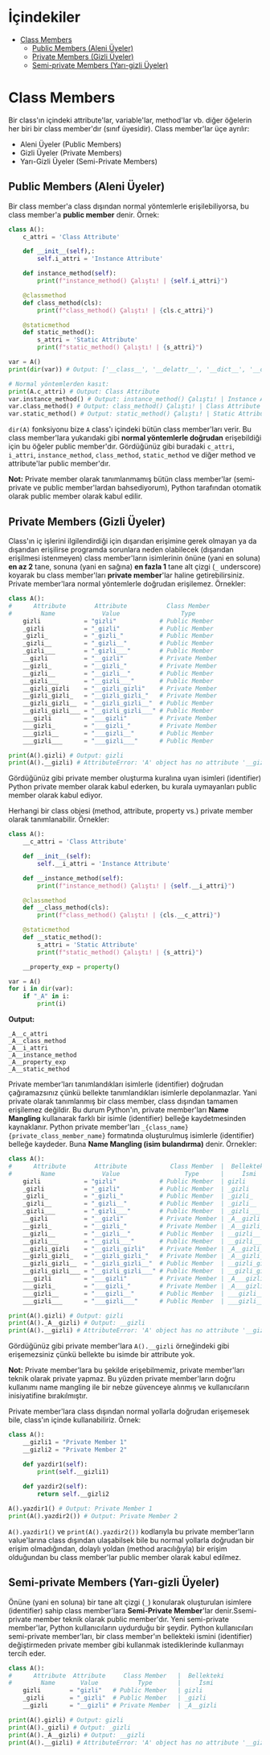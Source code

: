 # İçindekiler

- [Class Members](#1)
    - [Public Members (Aleni Üyeler)](#1.1)
    - [Private Members (Gizli Üyeler)](#1.2)
    - [Semi-private Members (Yarı-gizli Üyeler)](#1.3)

<h1 id="1">Class Members</h1>

Bir class'ın içindeki attribute'lar, variable'lar, method'lar vb. diğer öğelerin her biri bir class member'dır (sınıf üyesidir). Class member'lar üçe ayrılır:
- Aleni Üyeler (Public Members)
- Gizli Üyeler (Private Members)
- Yarı-Gizli Üyeler (Semi-Private Members)

<h2 id="1.1">Public Members (Aleni Üyeler)</h2>

Bir class member'a class dışından normal yöntemlerle erişilebiliyorsa, bu class member'a **public member** denir. Örnek:
```py
class A():
    c_attri = 'Class Attribute'

    def __init__(self),:
        self.i_attri = 'Instance Attribute'

    def instance_method(self):
        print(f"instance_method() Çalıştı! | {self.i_attri}")

    @classmethod
    def class_method(cls):
        print(f"class_method() Çalıştı! | {cls.c_attri}")

    @staticmethod
    def static_method():
        s_attri = 'Static Attribute'
        print(f"static_method() Çalıştı! | {s_attri}")

var = A()
print(dir(var)) # Output: ['__class__', '__delattr__', '__dict__', '__dir__', '__doc__', '__eq__', '__format__', '__ge__', '__getattribute__', '__gt__', '__hash__', '__init__', '__init_subclass__', '__le__', '__lt__', '__module__', '__ne__', '__new__', '__reduce__', '__reduce_ex__', '__repr__', '__setattr__', '__sizeof__', '__str__', '__subclasshook__', '__weakref__', 'c_attri', 'class_method', 'i_attri', 'instance_method', 'static_method']

# Normal yöntemlerden kasıt:
print(A.c_attri) # Output: Class Attribute
var.instance_method() # Output: instance_method() Çalıştı! | Instance Attribute
var.class_method() # Output: class_method() Çalıştı! | Class Attribute
var.static_method() # Output: static_method() Çalıştı! | Static Attribute
```
`dir(A)` fonksiyonu bize `A` class'ı içindeki bütün class member'ları verir. Bu class member'lara yukarıdaki gibi **normal yöntemlerle doğrudan** erişebildiği için bu öğeler public member'dır. Gördüğünüz gibi buradaki `c_attri`, `i_attri`, `instance_method`, `class_method`, `static_method` ve diğer method ve attribute'lar public member'dır.

**Not:** Private member olarak tanımlanmamış bütün class member'lar (semi-private ve public member'lardan bahsediyorum), Python tarafından otomatik olarak public member olarak kabul edilir.

<h2 id="1.2">Private Members (Gizli Üyeler)</h2>

Class'ın iç işlerini ilgilendirdiği için dışarıdan erişimine gerek olmayan ya da dışarıdan erişilirse programda sorunlara neden olabilecek (dışarıdan erişilmesi istenmeyen) class member'ların isimlerinin önüne (yani en soluna) **en az 2** tane, sonuna (yani en sağına) **en fazla 1** tane alt çizgi (`_` underscore) koyarak bu class member'ları **private member**'lar haline getirebilirsiniz. Private member'lara normal yöntemlerle doğrudan erişilemez. Örnekler:
```py
class A():
#      Attribute        Attribute           Class Member  
#        Name             Value                 Type      
    gizli            = "gizli"            # Public Member
    _gizli           = "_gizli"           # Public Member
    _gizli_          = "_gizli_"          # Public Member
    _gizli__         = "_gizli__"         # Public Member
    _gizli___        = "_gizli___"        # Public Member
    __gizli          = "__gizli"          # Private Member
    __gizli_         = "__gizli_"         # Private Member
    __gizli__        = "__gizli__"        # Public Member
    __gizli___       = "__gizli___"       # Public Member
    __gizli_gizli    = "__gizli_gizli"    # Private Member
    __gizli_gizli_   = "__gizli_gizli_"   # Private Member
    __gizli_gizli__  = "__gizli_gizli__"  # Public Member
    __gizli_gizli___ = "__gizli_gizli___" # Public Member
    ___gizli         = "___gizli"         # Private Member
    ___gizli_        = "___gizli_"        # Private Member
    ___gizli__       = "___gizli__"       # Public Member
    ___gizli___      = "___gizli___"      # Public Member

print(A().gizli) # Output: gizli
print(A().__gizli) # AttributeError: 'A' object has no attribute '__gizli'
```
Gördüğünüz gibi private member oluşturma kuralına uyan isimleri (identifier) Python private member olarak kabul ederken, bu kurala uymayanları public member olarak kabul ediyor.

Herhangi bir class objesi (method, attribute, property vs.) private member olarak tanımlanabilir. Örnekler:
```py
class A():
    __c_attri = 'Class Attribute'

    def __init__(self):
        self.__i_attri = 'Instance Attribute'

    def __instance_method(self):
        print(f"instance_method() Çalıştı! | {self.__i_attri}")

    @classmethod
    def __class_method(cls):
        print(f"class_method() Çalıştı! | {cls.__c_attri}")

    @staticmethod
    def __static_method():
        s_attri = 'Static Attribute'
        print(f"static_method() Çalıştı! | {s_attri}")

    __property_exp = property()

var = A()
for i in dir(var):
    if "_A" in i:
        print(i)
```
**Output:**
```
_A__c_attri
_A__class_method
_A__i_attri
_A__instance_method
_A__property_exp
_A__static_method
```

Private member'ları tanımlandıkları isimlerle (identifier) doğrudan çağıramazsınız çünkü bellekte tanımlandıkları isimlerle depolanmazlar. Yani private olarak tanımlanmış bir class member, class dışından tamamen erişilemez değildir. Bu durum Python'ın, private member'ları **Name Mangling** kullanarak farklı bir isimle (identifier) belleğe kaydetmesinden kaynaklanır. Python private member'ları `_{class_name}{private_class_member_name}` formatında oluşturulmuş isimlerle (identifier) belleğe kaydeder. Buna **Name Mangling (isim bulandırma)** denir. Örnekler:
```py
class A():
#      Attribute        Attribute            Class Member  |  Bellekteki
#        Name             Value                  Type      |     İsmi
    gizli            = "gizli"            # Public Member  | gizli
    _gizli           = "_gizli"           # Public Member  | _gizli
    _gizli_          = "_gizli_"          # Public Member  | _gizli_
    _gizli__         = "_gizli__"         # Public Member  | _gizli__
    _gizli___        = "_gizli___"        # Public Member  | _gizli___
    __gizli          = "__gizli"          # Private Member | _A__gizli
    __gizli_         = "__gizli_"         # Private Member | _A__gizli_
    __gizli__        = "__gizli__"        # Public Member  | __gizli__
    __gizli___       = "__gizli___"       # Public Member  | __gizli___
    __gizli_gizli    = "__gizli_gizli"    # Private Member | _A__gizli_gizli
    __gizli_gizli_   = "__gizli_gizli_"   # Private Member | _A__gizli_gizli_
    __gizli_gizli__  = "__gizli_gizli__"  # Public Member  | __gizli_gizli__
    __gizli_gizli___ = "__gizli_gizli___" # Public Member  | __gizli_gizli___
    ___gizli         = "___gizli"         # Private Member | _A___gizli
    ___gizli_        = "___gizli_"        # Private Member | _A___gizli_
    ___gizli__       = "___gizli__"       # Public Member  | ___gizli__
    ___gizli___      = "___gizli___"      # Public Member  | ___gizli___

print(A().gizli) # Output: gizli
print(A()._A__gizli) # Output: __gizli
print(A().__gizli) # AttributeError: 'A' object has no attribute '__gizli'
```
Gördüğünüz gibi private member'lara `A().__gizli` örneğindeki gibi erişemezsiniz çünkü bellekte bu isimde bir attribute yok.

**Not:** Private member'lara bu şekilde erişebilmemiz, private member'ları teknik olarak private yapmaz. Bu yüzden private member'ların doğru kullanımı name mangling ile bir nebze güvenceye alınmış ve kullanıcıların inisiyatifine bırakılmıştır.

Private member'lara class dışından normal yollarla doğrudan erişemesek bile, class'ın içinde kullanabiliriz. Örnek:
```py
class A():
    __gizli1 = "Private Member 1"
    __gizli2 = "Private Member 2"

    def yazdir1(self):
        print(self.__gizli1)
    
    def yazdir2(self):
        return self.__gizli2

A().yazdir1() # Output: Private Member 1
print(A().yazdir2()) # Output: Private Member 2
```
`A().yazdir1()` ve `print(A().yazdir2())` kodlarıyla bu private member'ların value'larına class dışından ulaşabilsek bile bu normal yollarla doğrudan bir erişim olmadığından, dolaylı yoldan (method aracılığıyla) bir erişim olduğundan bu class member'lar public member olarak kabul edilmez.

<h2 id="1.3">Semi-private Members (Yarı-gizli Üyeler)</h2>

Önüne (yani en soluna) bir tane alt çizgi (`_`) konularak oluşturulan isimlere (identifier) sahip class member'lara **Semi-Private Member**'lar denir.Ssemi-private member teknik olarak public member'dır. Yeni semi-private member'lar, Python kullanıcıların uydurduğu bir şeydir. Python kullanıcıları semi-private member'ları, bir class member'ın bellekteki ismini (identifier) değiştirmeden private member gibi kullanmak istediklerinde kullanmayı tercih eder.
```py
class A():
#      Attribute  Attribute     Class Member   |  Bellekteki
#        Name       Value           Type       |     İsmi
    gizli        = "gizli"   # Public Member   | gizli
    _gizli       = "_gizli"  # Public Member   | _gizli
    __gizli      = "__gizli" # Private Member  | _A__gizli

print(A().gizli) # Output: gizli
print(A()._gizli) # Output: _gizli
print(A()._A__gizli) # Output: __gizli
print(A().__gizli) # AttributeError: 'A' object has no attribute '__gizli'
```